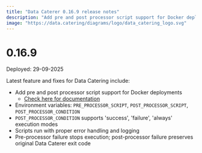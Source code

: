 ```yaml
---
title: "Data Caterer 0.16.9 release notes"
description: "Add pre and post processor script support for Docker deployments with configurable execution conditions."
image: "https://data.catering/diagrams/logo/data_catering_logo.svg"
---
```


# 0.16.9

Deployed: 29-09-2025

Latest feature and fixes for Data Catering include:

- Add pre and post processor script support for Docker deployments
    - [Check here for documentation](../../docs/deployment.md#docker-pre-and-post-processing-scripts)
- Environment variables: `PRE_PROCESSOR_SCRIPT`, `POST_PROCESSOR_SCRIPT`, `POST_PROCESSOR_CONDITION`
- `POST_PROCESSOR_CONDITION` supports 'success', 'failure', 'always' execution modes
- Scripts run with proper error handling and logging
- Pre-processor failure stops execution; post-processor failure preserves original Data Caterer exit code
